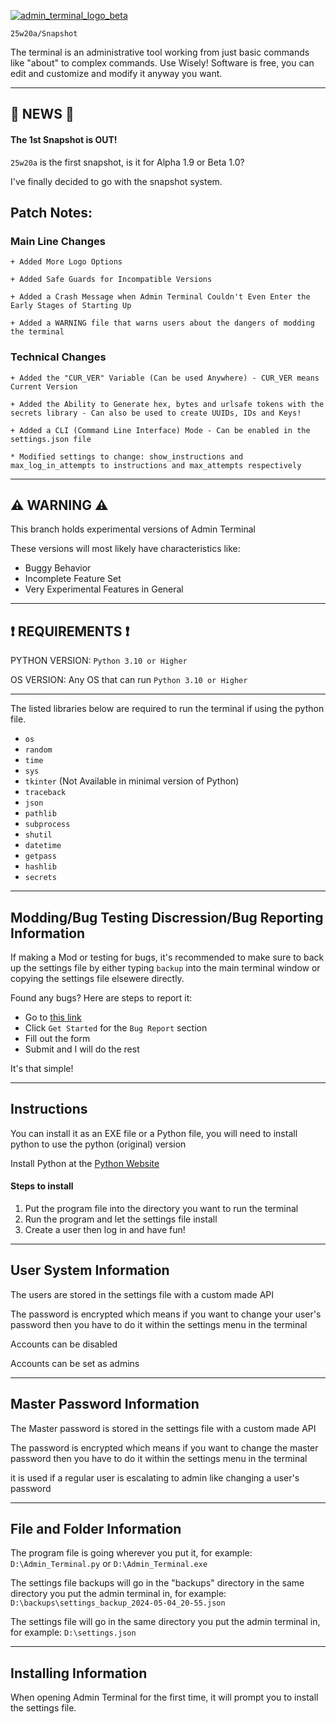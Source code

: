 [![admin_terminal_logo_beta](https://github.com/user-attachments/assets/e6348997-b92a-4537-abc5-6c3739650573)](#)

`25w20a/Snapshot`

The terminal is an administrative tool working from just basic commands like "about" to complex commands. Use Wisely! Software is free, you can edit and customize and modify it anyway you want.

---

## 📰 NEWS 📰

#### The 1st Snapshot is OUT!

`25w20a` is the first snapshot, is it for Alpha 1.9 or Beta 1.0?

I've finally decided to go with the snapshot system.

## Patch Notes:

### Main Line Changes
`+ Added More Logo Options`

`+ Added Safe Guards for Incompatible Versions`

`+ Added a Crash Message when Admin Terminal Couldn't Even Enter the Early Stages of Starting Up`

`+ Added a WARNING file that warns users about the dangers of modding the terminal`

### Technical Changes
`+ Added the "CUR_VER" Variable (Can be used Anywhere) - CUR_VER means Current Version`

`+ Added the Ability to Generate hex, bytes and urlsafe tokens with the secrets library - Can also be used to create UUIDs, IDs and Keys!`

`+ Added a CLI (Command Line Interface) Mode - Can be enabled in the settings.json file`

`* Modified settings to change: show_instructions and max_log_in_attempts to instructions and max_attempts respectively`

---

## ⚠️ WARNING ⚠️

This branch holds experimental versions of Admin Terminal

These versions will most likely have characteristics like:

- Buggy Behavior
- Incomplete Feature Set
- Very Experimental Features in General

---

## ❗ REQUIREMENTS ❗

PYTHON VERSION: `Python 3.10 or Higher`

OS VERSION: Any OS that can run `Python 3.10 or Higher`

---

The listed libraries below are required to run the terminal if using the python file.

- `os`
- `random`
- `time`
- `sys`
- `tkinter` (Not Available in minimal version of Python)
- `traceback`
- `json`
- `pathlib`
- `subprocess`
- `shutil`
- `datetime`
- `getpass`
- `hashlib`
- `secrets`

---

## Modding/Bug Testing Discression/Bug Reporting Information

If making a Mod or testing for bugs, it's recommended to make sure to back up the settings file by either typing `backup` into the main terminal window or copying the settings file elsewere directly.

Found any bugs? Here are steps to report it:
-    Go to [this link](https://github.com/Gh053d413x/Admin_Terminal/issues/new/choose)
-    Click `Get Started` for the `Bug Report` section
-    Fill out the form
-    Submit and I will do the rest

It's that simple!

---

## Instructions

You can install it as an EXE file or a Python file, you will need to install python to use the python (original) version

Install Python at the [Python Website](https://www.python.org)

#### Steps to install

1. Put the program file into the directory you want to run the terminal
2. Run the program and let the settings file install
3. Create a user then log in and have fun!

---

## User System Information

The users are stored in the settings file with a custom made API

The password is encrypted which means if you want to change your user's password then you have to do it within the settings menu in the terminal

Accounts can be disabled

Accounts can be set as admins

---

## Master Password Information

The Master password is stored in the settings file with a custom made API

The password is encrypted which means if you want to change the master password then you have to do it within the settings menu in the terminal

it is used if a regular user is escalating to admin like changing a user's password

---
## File and Folder Information

The program file is going wherever you put it, for example: `D:\Admin_Terminal.py` or `D:\Admin_Terminal.exe`

The settings file backups will go in the "backups" directory in the same directory you put the admin terminal in, for example: `D:\backups\settings_backup_2024-05-04_20-55.json`

The settings file will go in the same directory you put the admin terminal in, for example: `D:\settings.json`

---

## Installing Information

When opening Admin Terminal for the first time, it will prompt you to install the settings file.
